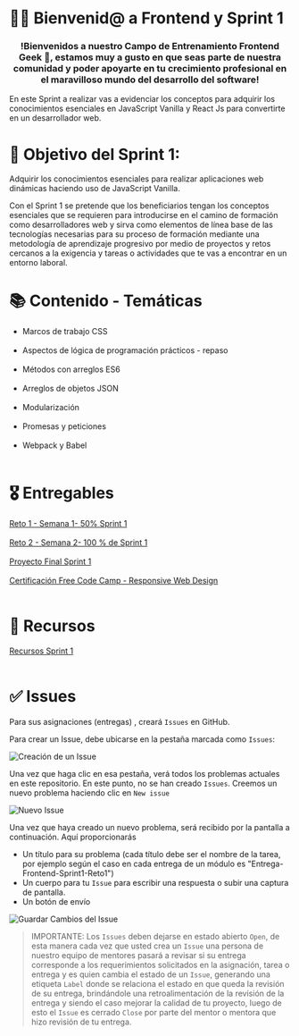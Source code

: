 # 👋🏼 Bienvenid@ a Frontend y Sprint 1 

<h3 align="center"><strong>!Bienvenidos a nuestro Campo de Entrenamiento Frontend Geek 🤖,  estamos muy a gusto en que seas parte de nuestra comunidad y poder apoyarte en tu crecimiento profesional en el maravilloso mundo del desarrollo del software!</strong></h3>

En este Sprint a realizar vas a evidenciar los conceptos para adquirir los conocimientos esenciales en JavaScript Vanilla y React Js para convertirte en un desarrollador web. 

# 🎯 Objetivo del Sprint 1:

Adquirir los conocimientos esenciales para realizar aplicaciones web dinámicas haciendo uso de JavaScript Vanilla. 

Con el Sprint 1 se pretende que los beneficiarios tengan los conceptos esenciales que se requieren para introducirse en el camino de formación como desarrolladores web y sirva como elementos de línea base de las tecnologías necesarias para su proceso de formación mediante una metodología de aprendizaje progresivo por medio de proyectos y retos cercanos a la exigencia y tareas o actividades que te vas a encontrar en un entorno laboral.

# 📚 Contenido - Temáticas

- Marcos de trabajo CSS<br><br>
- Aspectos de lógica de programación prácticos - repaso<br><br>
- Métodos con arreglos ES6<br><br>
- Arreglos de objetos JSON<br><br>
- Modularización<br><br>
- Promesas y peticiones<br><br>
- Webpack y Babel<br><br>

# 🎖 Entregables

[Reto 1 - Semana 1- 50% Sprint 1](https://drive.google.com/file/d/1CQdMiCPxq2Wuc-9VGJLiHqXZ5ph2cHwt/view?usp=sharing)<br><br> 
[Reto 2 - Semana 2- 100 % de Sprint 1](https://drive.google.com/file/d/1CQdMiCPxq2Wuc-9VGJLiHqXZ5ph2cHwt/view?usp=sharing)<br><br>
[Proyecto Final Sprint 1](https://drive.google.com/drive/folders/13wxetE1lY02Bz8Qfo1CeCT0j0CpXj6Vr?usp=sharing)<br><br>
[Certificación Free Code Camp - Responsive Web Design](https://www.freecodecamp.org/learn/responsive-web-design/)<br><br>

# 📘 Recursos

[Recursos Sprint 1](https://drive.google.com/drive/folders/13wxetE1lY02Bz8Qfo1CeCT0j0CpXj6Vr?usp=sharing) <br><br>


# ✅ Issues 

Para sus asignaciones (entregas) , creará `Issues` en GitHub.

Para crear un Issue, debe ubicarse en la pestaña marcada como `Issues`:

![Creación de un Issue](https://storage.googleapis.com/academia-geek-general-bucket/issue_1.png)

Una vez que haga clic en esa pestaña, verá todos los problemas actuales en este repositorio. En este punto, no se han creado `Issues`. Creemos un nuevo problema haciendo clic en `New issue`

![Nuevo Issue](https://storage.googleapis.com/academia-geek-general-bucket/issue_2.png)

Una vez que haya creado un nuevo problema, será recibido por la pantalla a continuación. Aquí proporcionarás
* Un título para su problema (cada título debe ser el nombre de la tarea, por ejemplo según el caso en cada entrega de un módulo es "Entrega-Frontend-Sprint1-Reto1")
* Un cuerpo para tu `Issue` para escribir una respuesta o subir una captura de pantalla.
* Un botón de envío

![Guardar Cambios del Issue](https://storage.googleapis.com/academia-geek-general-bucket/issue_3.png)


 > IMPORTANTE: Los `Issues` deben dejarse en estado abierto `Open`, de esta manera cada vez que usted crea un `Issue` una persona de nuestro equipo de mentores pasará a revisar si su entrega corresponde a los requerimientos solicitados en la asignación, tarea o entrega y es quien cambia el estado de un `Issue`, generando una etiqueta `Label` donde se relaciona el estado en que queda la revisión de su entrega, brindándole una retroalimentación de la revisión de la entrega y siendo el caso mejorar la calidad de tu proyecto, luego de esto el `Issue` es cerrado `Close` por parte del mentor o mentora que hizo revisión de tu entrega.

